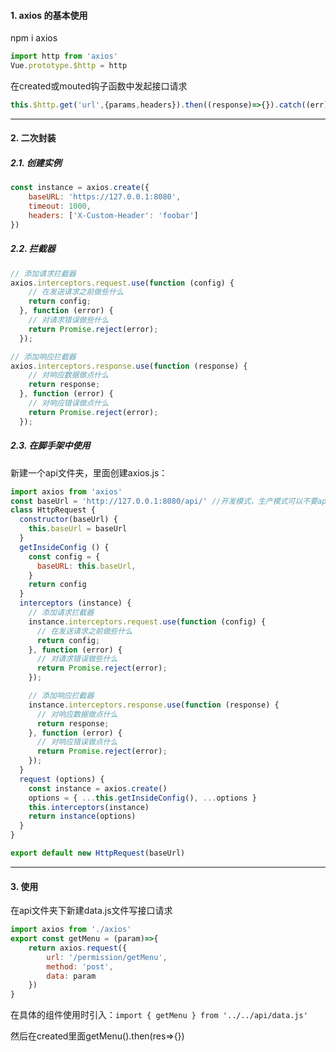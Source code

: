#### 1. axios 的基本使用

npm i axios

```javascript
import http from 'axios'
Vue.prototype.$http = http
```

在created或mouted钩子函数中发起接口请求

```javascript
this.$http.get('url',{params,headers}).then((response)=>{}).catch((err)=>{})
```

---

#### 2. 二次封装

##### 2.1. 创建实例

```javascript
const instance = axios.create({
    baseURL: 'https://127.0.0.1:8080',
    timeout: 1000,
    headers: ['X-Custom-Header': 'foobar']
})
```

##### 2.2. 拦截器

```javascript
// 添加请求拦截器
axios.interceptors.request.use(function (config) {
    // 在发送请求之前做些什么
    return config;
  }, function (error) {
    // 对请求错误做些什么
    return Promise.reject(error);
  });

// 添加响应拦截器
axios.interceptors.response.use(function (response) {
    // 对响应数据做点什么
    return response;
  }, function (error) {
    // 对响应错误做点什么
    return Promise.reject(error);
  });
```

##### 2.3. 在脚手架中使用

新建一个api文件夹，里面创建axios.js：

```javascript
import axios from 'axios'
const baseUrl = 'http://127.0.0.1:8080/api/' //开发模式，生产模式可以不要api
class HttpRequest {
  constructor(baseUrl) {
    this.baseUrl = baseUrl
  }
  getInsideConfig () {
    const config = {
      baseURL: this.baseUrl,
    }
    return config
  }
  interceptors (instance) {
    // 添加请求拦截器
    instance.interceptors.request.use(function (config) {
      // 在发送请求之前做些什么
      return config;
    }, function (error) {
      // 对请求错误做些什么
      return Promise.reject(error);
    });

    // 添加响应拦截器
    instance.interceptors.response.use(function (response) {
      // 对响应数据做点什么
      return response;
    }, function (error) {
      // 对响应错误做点什么
      return Promise.reject(error);
    });
  }
  request (options) {
    const instance = axios.create()
    options = { ...this.getInsideConfig(), ...options }
    this.interceptors(instance)
    return instance(options)
  }
}

export default new HttpRequest(baseUrl)
```

---

#### 3. 使用

在api文件夹下新建data.js文件写接口请求

```javascript
import axios from './axios'
export const getMenu = (param)=>{
	return axios.request({
        url: '/permission/getMenu',
        method: 'post',
        data: param
    })
}
```

在具体的组件使用时引入：`import { getMenu } from '../../api/data.js'`

然后在created里面getMenu().then(res=>{})

